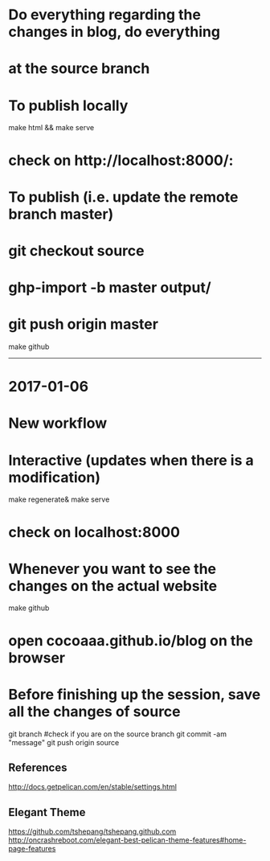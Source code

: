 # Do everything regarding the changes in blog, do everything
# at the source branch
# To publish locally
make html && make serve
# check on http://localhost:8000/:

# To publish (i.e. update the remote branch master)
# git checkout source
# ghp-import -b master output/
# git push origin master
make github

---
# 2017-01-06
# New workflow
# Interactive (updates when there is a modification)
make regenerate&
make serve
# check on localhost:8000

# Whenever you want to see the changes on the actual website
make github
# open cocoaaa.github.io/blog on the browser

# Before finishing up the session, save all the changes of source
git branch #check if you are on the source branch
git commit -am "message"
git push origin source

## References
http://docs.getpelican.com/en/stable/settings.html

## Elegant Theme
https://github.com/tshepang/tshepang.github.com
http://oncrashreboot.com/elegant-best-pelican-theme-features#home-page-features